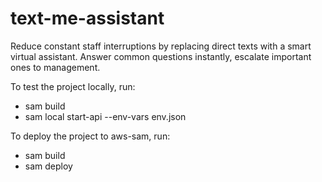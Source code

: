 # text-me-assistant
Reduce constant staff interruptions by replacing direct texts with a smart virtual assistant. Answer common questions instantly, escalate important ones to management.

To test the project locally, run:
- sam build
- sam local start-api --env-vars env.json

To deploy the project to aws-sam, run:
- sam build
- sam deploy

